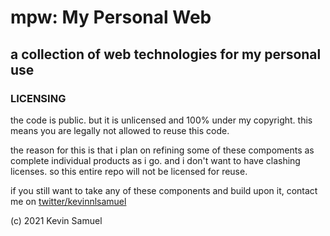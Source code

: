 # mpw: My Personal Web

## a collection of web technologies for my personal use

### LICENSING

the code is public. but it is unlicensed and 100% under
my copyright. this means you are legally not allowed to
reuse this code.

the reason for this is that i plan on refining some of
these compoments as complete individual products as i
go. and i don't want to have clashing licenses. so this
entire repo will not be licensed for reuse.

if you still want to take any of these components and
build upon it, contact me on [twitter/kevinnlsamuel](//twitter.com/kevinnlsamuel)

(c) 2021 Kevin Samuel
